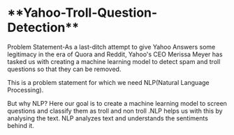 <h1>**Yahoo-Troll-Question-Detection**</h1>

Problem Statement-As a last-ditch attempt to give Yahoo Answers some legitimacy in the era of Quora and Reddit, Yahoo's CEO Merissa Meyer has tasked us with creating a machine learning model to detect spam and troll questions so that they can be removed. 

This is a problem statement for which we need NLP(Natural Language Processing). 

But why NLP? Here our goal is to create a machine learning model to screen questions and classify them as troll and non troll .NLP helps us with this by analysing the text. NLP analyzes text and understands the sentiments behind it.
 

 
